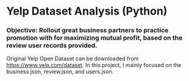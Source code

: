# Yelp Dataset Analysis (Python)

### Objective: Rollout great business partners to practice promotion with for maximizing mutual profit, based on the review user records provided.

Original Yelp Open Dataset can be downloaded from https://www.yelp.com/dataset. In this project, I mainly focused on the business.json, review.json, and users.json.
